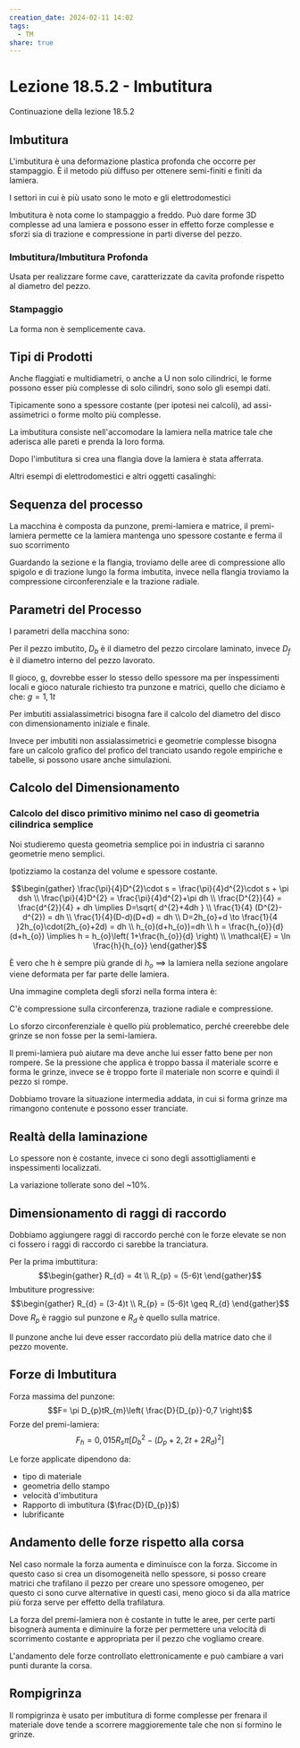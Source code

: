 ```yaml
---
creation_date: 2024-02-11 14:02
tags:
  - TM
share: true
---
```

# Lezione 18.5.2 - Imbutitura


Continuazione della lezione 18.5.2

## Imbutitura

L'imbutitura è una deformazione plastica profonda che occorre per stampaggio. È il metodo più diffuso per ottenere semi-finiti e finiti da lamiera.

I settori in cui è più usato sono le moto e gli elettrodomestici

Imbutitura è nota come lo stampaggio a freddo. Può dare forme 3D complesse ad una lamiera e possono esser in effetto forze complesse e sforzi sia di trazione e compressione in parti diverse del pezzo.

### Imbutitura/Imbutitura Profonda

Usata per realizzare forme cave, caratterizzate da cavita profonde rispetto al diametro del pezzo.

### Stampaggio

La forma non è semplicemente cava.

## Tipi di Prodotti

<!Diagramma pg2>

Anche flaggiati e multidiametri, o anche a U non solo cilindrici, le forme possono esser più complesse di solo cilindri, sono solo gli esempi dati.

<!Diagramma pg.3>

Tipicamente sono a spessore costante (per ipotesi nei calcoli), ad assi-assimetrici o forme molto più complesse.

La imbutitura consiste nell'accomodare la lamiera nella matrice tale che aderisca alle pareti e prenda la loro forma.

Dopo l'imbutitura si crea una flangia dove la lamiera è stata afferrata.

Altri esempi di elettrodomestici e altri oggetti casalinghi:

<!Diagramma pg.6>

## Sequenza del processo

<!Diagramma pg.7>

La macchina è composta da punzone, premi-lamiera e matrice, il premi-lamiera permette ce la lamiera mantenga uno spessore costante e ferma il suo scorrimento

<!Diagramma passi dell'imbuttitura>

Guardando la sezione e la flangia, troviamo delle aree di compressione allo spigolo e di trazione lungo la forma imbutita, invece nella flangia troviamo la compressione circonferenziale e la trazione radiale.

## Parametri del Processo

I parametri della macchina sono:

<!Diagramma parametri della macchina>

Per il pezzo imbutito, $D_{b}$ è il diametro del pezzo circolare laminato, invece $D_{f}$ è il diametro interno del pezzo lavorato.

Il gioco, g, dovrebbe esser lo stesso dello spessore ma per inspessimenti locali e gioco naturale richiesto tra punzone e matrici, quello che diciamo è che: $g=1,1t$

Per imbutiti assialassimetrici bisogna fare il calcolo del diametro del disco con dimensionamento iniziale e finale.

Invece per imbutiti non assialassimetrici e geometrie complesse bisogna fare un calcolo grafico del profico del tranciato usando regole empiriche e tabelle, si possono usare anche simulazioni.

## Calcolo del Dimensionamento

### Calcolo del disco primitivo minimo nel caso di geometria cilindrica semplice

Noi studieremo questa geometria semplice poi in industria ci saranno geometrie meno semplici.

Ipotizziamo la costanza del volume e spessore costante.

<!Diagramma fetta>

$$\begin{gather}
\frac{\pi}{4}D^{2}\cdot s = \frac{\pi}{4}d^{2}\cdot s + \pi dsh \\
\frac{\pi}{4}D^{2} = \frac{\pi}{4}d^{2}+\pi dh \\
\frac{D^{2}}{4} = \frac{d^{2}}{4} + dh \implies D=\sqrt{ d^{2}+4dh } \\
\frac{1}{4} (D^{2}-d^{2}) = dh \\
\frac{1}{4}(D-d)(D+d) = dh \\
D=2h_{o}+d \to \frac{1}{4 }2h_{o}\cdot(2h_{o}+2d) = dh \\
h_{o}(d+h_{o})=dh \\
h = \frac{h_{o}}{d}(d+h_{o}) \implies h = h_{o}\left( 1+\frac{h_{o}}{d} \right) \\
\mathcal{E} = \ln \frac{h}{h_{o}}
\end{gather}$$

È vero che h è sempre più grande di $h_{o}$ $\implies$ la lamiera nella sezione angolare viene deformata per far parte delle lamiera.

Una immagine completa degli sforzi nella forma intera è:

<!Diagramma sforzi pg.13>

C'è compressione sulla circonferenza, trazione radiale e compressione.

Lo sforzo circonferenziale è quello più problematico, perché creerebbe dele grinze se non fosse per la semi-lamiera.

Il premi-lamiera può aiutare ma deve anche lui esser fatto bene per non rompere. Se la pressione che applica è troppo bassa il materiale scorre e forma le grinze, invece se è troppo forte il materiale non scorre e quindi il pezzo si rompe.

Dobbiamo trovare la situazione intermedia addata, in cui si forma grinze ma rimangono contenute e possono esser tranciate.


## Realtà della laminazione

<!Diagramma pg.14>

Lo spessore non è costante, invece ci sono degli assottigliamenti e inspessimenti localizzati.

La variazione tollerate sono del ~$10\%$.

## Dimensionamento di raggi di raccordo

Dobbiamo aggiungere raggi di raccordo perché con le forze elevate se non ci fossero i raggi di raccordo ci sarebbe la tranciatura.

Per la prima imbuttitura:
$$\begin{gather}
R_{d} = 4t \\
R_{p} = (5-6)t
\end{gather}$$
Imbutiture progressive:
$$\begin{gather}
R_{d} = (3-4)t \\
R_{p} = (5-6)t \geq R_{d}
\end{gather}$$
Dove $R_{p}$ è raggio sul punzone e $R_{d}$ è quello sulla matrice.

Il punzone anche lui deve esser raccordato più della matrice dato che il pezzo movente.

## Forze di Imbutitura

<!Variabili pg.17>

Forza massima del punzone:
$$F= \pi D_{p}tR_{m}\left( \frac{D}{D_{p}}-0,7 \right)$$
Forze del premi-lamiera:
$$F_{h} = 0,015R_{s}\pi [D_{b}^{2} - (D_{p}+2,2t+2R_{d})^{2}]$$

Le forze applicate dipendono da:
- tipo di materiale
- geometria dello stampo
- velocità d'imbutitura
- Rapporto di imbutitura ($\frac{D}{D_{p}}$)
- lubrificante

## Andamento delle forze rispetto alla corsa 

<!Diagramma pg.18 - meglio da pdf>

Nel caso normale la forza aumenta e diminuisce con la forza. Siccome in questo caso si crea un disomogeneità nello spessore, si posso creare matrici che trafilano il pezzo per creare uno spessore omogeneo, per questo ci sono curve alternative in questi casi, meno gioco si da alla matrice più forza serve per effetto della trafilatura.

<!Diagramma pg.19>

La forza del premi-lamiera non è costante in tutte le aree, per certe parti bisognerà aumenta e diminuire la forze per permettere una velocità di scorrimento costante e appropriata per il pezzo che vogliamo creare.

<!Diagramma pg.21>

L'andamento dele forze controllato elettronicamente e può cambiare a vari punti durante la corsa.

## Rompigrinza

Il rompigrinza è usato per imbutitura di forme complesse per frenara il materiale dove tende a scorrere maggioremente tale che non si formino le grinze.

<!Diagramma pg.22>









